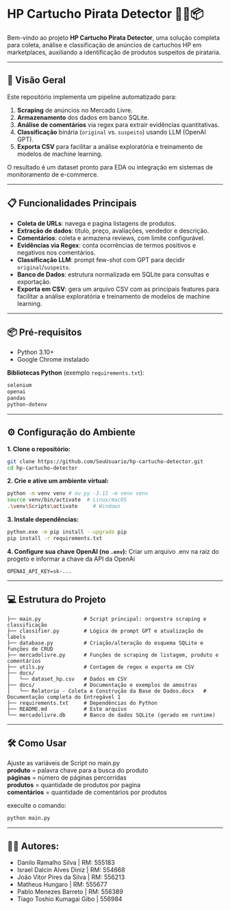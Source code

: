 # HP Cartucho Pirata Detector 🕵️‍♂️📦

Bem-vindo ao projeto **HP Cartucho Pirata Detector**, uma solução completa para coleta, análise e classificação de anúncios de cartuchos HP em marketplaces, auxiliando a identificação de produtos suspeitos de pirataria.

---

## 🚀 Visão Geral

Este repositório implementa um pipeline automatizado para:

1. **Scraping** de anúncios no Mercado Livre.
2. **Armazenamento** dos dados em banco SQLite.
3. **Análise de comentários** via regex para extrair evidências quantitativas.
4. **Classificação** binária (`original` vs. `suspeito`) usando LLM (OpenAI GPT).  
5. **Exporta CSV** para facilitar a análise exploratória e treinamento de modelos de machine learning.

O resultado é um dataset pronto para EDA ou integração em sistemas de monitoramento de e-commerce.

---

## 📋 Funcionalidades Principais

- **Coleta de URLs**: navega e pagina listagens de produtos.
- **Extração de dados**: título, preço, avaliações, vendedor e descrição.
- **Comentários**: coleta e armazena reviews, com limite configurável.
- **Evidências via Regex**: conta ocorrências de termos positivos e negativos nos comentários.
- **Classificação LLM**: prompt few-shot com GPT para decidir `original`/`suspeito`.
- **Banco de Dados**: estrutura normalizada em SQLite para consultas e exportação.
- **Exporta em CSV**: gera um arquivo CSV com as principais features para facilitar a análise exploratória e treinamento de modelos de machine learning.
---

## 📦 Pré-requisitos

- Python 3.10+  
- Google Chrome instalado

**Bibliotecas Python** (exemplo `requirements.txt`):
```txt
selenium
openai
pandas
python-dotenv
```
---

## ⚙️ Configuração do Ambiente

**1. Clone o repositório:**
```bash
git clone https://github.com/SeuUsuario/hp-cartucho-detector.git
cd hp-cartucho-detector
```
**2. Crie e ative um ambiente virtual:**
```bash
python -m venv venv # ou py -3.11 -m venv venv 
source venv/bin/activate  # Linux/macOS
.\venv\Scripts\activate     # Windows
```
**3. Instale dependências:**
```bash
python.exe -m pip install --upgrade pip
pip install -r requirements.txt
```
**4. Configure sua chave OpenAI (no `.env`):**
Criar um arquivo .env na raiz do progeto e informar a chave da API da OpenAi 
```env
OPENAI_API_KEY=sk-...
```

---

## 💻 Estrutura do Projeto

```
├── main.py              # Script principal: orquestra scraping e classificação
├── classifier.py        # Lógica de prompt GPT e atualização de labels
├── database.py          # Criação/alteração do esquema SQLite e funções de CRUD
├── mercadolivre.py      # Funções de scraping de listagem, produto e comentários
├── utils.py             # Contagem de regex e exporta em CSV
├── docs/ 
│   └── dataset_hp.csv   # Dados em CSV
├── docs/                # Documentação e exemplos de amostras
│   └── Relatorio - Coleta e Construção da Base de Dados.docx   # Documentação completa do Entregável 1
├── requirements.txt     # Dependências do Python
├── README.md            # Este arquivo
└── mercadolivre.db      # Banco de dados SQLite (gerado em runtime)
```

---

## 🛠️ Como Usar

Ajuste as variáveis de Script no main.py   
**produto** = palavra chave para a busca do produto   
**páginas** = número de páginas percorridas   
**produtos** = quantidade de produtos por pagina   
**comentários** = quantidade de comentários por produtos   

execulte o comando:
```bash
python main.py
```
---

## 👨‍🏫 Autores:
- Danilo Ramalho Silva | RM: 555183
- Israel Dalcin Alves Diniz | RM: 554668
- João Vitor Pires da Silva | RM: 556213
- Matheus Hungaro | RM: 555677
- Pablo Menezes Barreto | RM: 556389
- Tiago Toshio Kumagai Gibo | 556984
